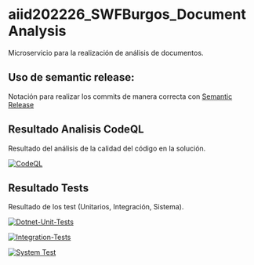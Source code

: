 # aiid202226_SWFBurgos_DocumentAnalysis 
Microservicio para la realización de análisis de documentos.

## Uso de semantic release:
Notación para realizar los commits de manera correcta con [Semantic Release](https://github.com/commitizen/conventional-commit-types/blob/d1fb9cc953b8f1e33e2dd63babdf6ae8ab1c8711/index.json)

## Resultado Analisis CodeQL
Resultado del análisis de la calidad del código en la solución.

[![CodeQL](https://github.com/tr/aiid202226_SWFBurgos_DocumentAnalysis/actions/workflows/codeql-analysis.yml/badge.svg)](https://github.com/tr/aiid202226_SWFBurgos_DocumentAnalysis/actions/workflows/codeql-analysis.yml)

## Resultado Tests
Resultado de los test (Unitarios, Integración, Sistema).

[![Dotnet-Unit-Tests](https://github.com/tr/aiid202226_SWFBurgos_DocumentAnalysis/actions/workflows/dotnet-unit-tests.yml/badge.svg)](https://github.com/tr/aiid202226_SWFBurgos_DocumentAnalysis/actions/workflows/dotnet-unit-tests.yml)

[![Integration-Tests](https://github.com/tr/aiid202226_SWFBurgos_DocumentAnalysis/actions/workflows/integration-tests.yml/badge.svg)](https://github.com/tr/aiid202226_SWFBurgos_DocumentAnalysis/actions/workflows/integration-tests.yml)

[![System Test](https://github.com/tr/aiid202226_SWFBurgos_DocumentAnalysis/actions/workflows/system-test.yml/badge.svg)](https://github.com/tr/aiid202226_SWFBurgos_DocumentAnalysis/actions/workflows/system-test.yml)